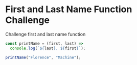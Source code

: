 # First and Last Name Function Challenge

Challenge first and last name function

```javascript
const printName = (first, last) =>
  console.log(`${last}, ${first}`);

printName("Florence", "Machine");
```
